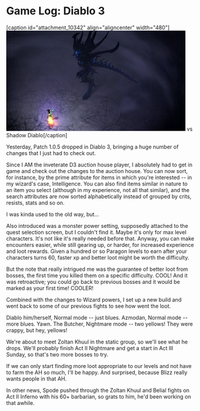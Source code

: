 # Game Log: Diablo 3

[caption id="attachment\_10342" align="aligncenter" width="480"][![](../uploads/2012/10/Diablo-III-2012-10-16-20-54-35-43-480x269.jpg "vs Shadow Diablo")](../uploads/2012/10/Diablo-III-2012-10-16-20-54-35-43.jpg) vs Shadow Diablo[/caption]

Yesterday, Patch 1.0.5 dropped in Diablo 3, bringing a huge number of changes that I just had to check out.

Since I AM the inveterate D3 auction house player, I absolutely had to get in game and check out the changes to the auction house. You can now sort, for instance, by the prime attribute for items in which you're interested -- in my wizard's case, Intelligence. You can also find items similar in nature to an item you select (although in my experience, not all that similar), and the search attributes are now sorted alphabetically instead of grouped by crits, resists, stats and so on.

I was kinda used to the old way, but...

Also introduced was a monster power setting, supposedly attached to the quest selection screen, but I couldn't find it. Maybe it's only for max level characters. It's not like it's really needed before that. Anyway, you can make encounters easier, while still gearing up, or harder, for increased experience and loot rewards. Given a hundred or so Paragon levels to earn after your characters turns 60, faster xp and better loot might be worth the difficulty.

But the note that really intrigued me was the guarantee of better loot from bosses, the first time you killed them on a specific difficulty. COOL! And it was retroactive; you could go back to previous bosses and it would be marked as your first time! COOLER!

Combined with the changes to Wizard powers, I set up a new build and went back to some of our previous fights to see how went the loot.

Diablo him/herself, Normal mode -- just blues.
Azmodan, Normal mode -- more blues. Yawn.
The Butcher, Nightmare mode -- two yellows! They were crappy, but hey, yellows!

We're about to meet Zoltan Khuul in the static group, so we'll see what he drops. We'll probably finish Act II Nightmare and get a start in Act III Sunday, so that's two more bosses to try.

If we can only start finding more loot appropriate to our levels and not have to farm the AH so much, I'll be happy. And surprised, because Blizz really wants people in that AH.

In other news, Spode pushed through the Zoltan Khuul and Belial fights on Act II Inferno with his 60+ barbarian, so grats to him, he'd been working on that awhile.

